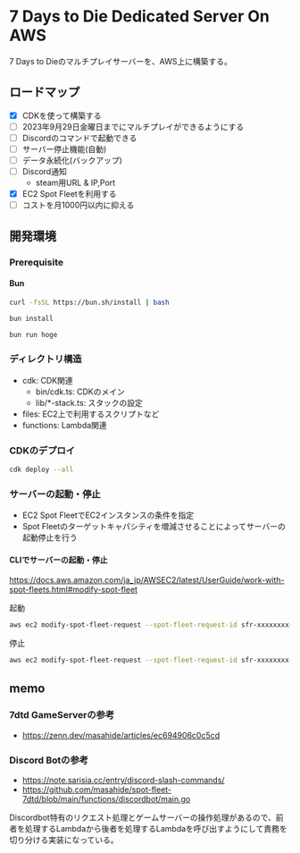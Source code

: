 # 7 Days to Die Dedicated Server On AWS

7 Days to Dieのマルチプレイサーバーを、AWS上に構築する。

## ロードマップ

- [x] CDKを使って構築する
- [ ] 2023年9月29日金曜日までにマルチプレイができるようにする
- [ ] Discordのコマンドで起動できる
- [ ] サーバー停止機能(自動)
- [ ] データ永続化(バックアップ)
- [ ] Discord通知
  - steam用URL & IP,Port
- [x] EC2 Spot Fleetを利用する
- [ ] コストを月1000円以内に抑える

## 開発環境

### Prerequisite

#### Bun

```sh
curl -fsSL https://bun.sh/install | bash
```

```sh
bun install
```

```sh
bun run hoge
```

### ディレクトリ構造

- cdk: CDK関連
  - bin/cdk.ts: CDKのメイン
  - lib/\*-stack.ts: スタックの設定
- files: EC2上で利用するスクリプトなど
- functions: Lambda関連

### CDKのデプロイ

```sh
cdk deploy --all
```

### サーバーの起動・停止

- EC2 Spot FleetでEC2インスタンスの条件を指定
- Spot Fleetのターゲットキャパシティを増減させることによってサーバーの起動停止を行う

#### CLIでサーバーの起動・停止

https://docs.aws.amazon.com/ja_jp/AWSEC2/latest/UserGuide/work-with-spot-fleets.html#modify-spot-fleet

起動

```sh
aws ec2 modify-spot-fleet-request --spot-fleet-request-id sfr-xxxxxxxx-xxxx-xxxx-xxxx-xxxxxxxxxxxx --target-capacity 1
```

停止

```sh
aws ec2 modify-spot-fleet-request --spot-fleet-request-id sfr-xxxxxxxx-xxxx-xxxx-xxxx-xxxxxxxxxxxx --target-capacity 0
```

## memo

### 7dtd GameServerの参考

- https://zenn.dev/masahide/articles/ec694906c0c5cd

### Discord Botの参考

- https://note.sarisia.cc/entry/discord-slash-commands/
- https://github.com/masahide/spot-fleet-7dtd/blob/main/functions/discordbot/main.go

Discordbot特有のリクエスト処理とゲームサーバーの操作処理があるので、前者を処理するLambdaから後者を処理するLambdaを呼び出すようにして責務を切り分ける実装になっている。
